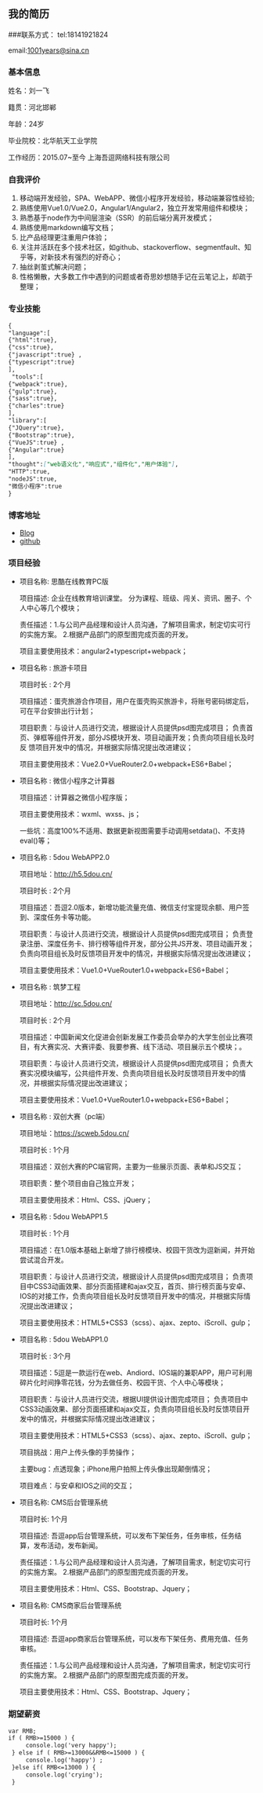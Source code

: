 ## 我的简历

###联系方式：
tel:18141921824

email:1001years@sina.cn
### 基本信息
姓名：刘一飞

籍贯：河北邯郸

年龄：24岁

毕业院校：北华航天工业学院

工作经历：2015.07~至今  上海吾逗网络科技有限公司
### 自我评价

1. 移动端开发经验，SPA、WebAPP、微信小程序开发经验，移动端兼容性经验;
2. 熟练使用Vue1.0/Vue2.0，Angular1/Angular2，独立开发常用组件和模块；
3. 熟悉基于node作为中间层渲染（SSR）的前后端分离开发模式；
4. 熟练使用markdown编写文档；
4. 比产品经理更注重用户体验；
5. 关注并活跃在多个技术社区，如github、stackoverflow、segmentfault、知乎等，对新技术有强烈的好奇心；
6. 抽丝剥茧式解决问题；
7. 性格懒散，大多数工作中遇到的问题或者奇思妙想随手记在云笔记上，却疏于整理；

### 专业技能

```markdown
{
"language":[ 
{"html":true},
{"css":true}, 
{"javascript":true} ,
{"typescript":true} 
],
 "tools":[ 
{"webpack":true},
{"gulp":true}, 
{"sass":true},
{"charles":true} 
], 
"library":[ 
{"JQuery":true}, 
{"Bootstrap":true}, 
{"VueJS":true} ,
{"Angular":true} 
], 
"thought":["web语义化","响应式","组件化","用户体验"], 
"HTTP":true, 
"nodeJS":true,
"微信小程序":true
}
```


### 博客地址
* [Blog](http://www.cnblogs.com/ricoliu/)
* [github](https://github.com/tiamoyajie)

### 项目经验
* 项目名称: 思酷在线教育PC版 

	项目描述: 企业在线教育培训课堂。 分为课程、班级、闯关、资讯、圈子、个人中心等几个模块；

	责任描述：1.与公司产品经理和设计人员沟通，了解项目需求，制定切实可行的实施方案。 2.根据产品部门的原型图完成页面的开发。 

	项目主要使用技术：angular2+typescript+webpack；
     
* 项目名称 : 旅游卡项目

	项目时长 : 2个月 
    
  项目描述：蛋壳旅游合作项目，用户在蛋壳购买旅游卡，将账号密码绑定后，可在平台安排出行计划；
    
	项目职责：与设计人员进行交流，根据设计人员提供psd图完成项目； 负责首页、弹框等组件开发，部分JS模块开发、项目动画开发；负责向项目组长及时反 馈项目开发中的情况，并根据实际情况提出改进建议； 

	项目主要使用技术：Vue2.0+VueRouter2.0+webpack+ES6+Babel；
	
* 项目名称 : 微信小程序之计算器   

	项目描述：计算器之微信小程序版；

	项目主要使用技术：wxml、wxss、js；

	一些坑：高度100%不适用、数据更新视图需要手动调用setdata()、不支持eval()等；
	
* 项目名称 : 5dou WebAPP2.0  

	项目地址：http://h5.5dou.cn/

	项目时长 : 2个月  

	项目描述：吾逗2.0版本，新增功能流量充值、微信支付宝提现余额、用户签到、深度任务卡等功能。 

	项目职责：与设计人员进行交流，根据设计人员提供psd图完成项目； 负责登录注册、深度任务卡、排行榜等组件开发，部分公共JS开发、项目动画开发；负责向项目组长及时反馈项目开发中的情况，并根据实际情况提出改进建议； 

	项目主要使用技术：Vue1.0+VueRouter1.0+webpack+ES6+Babel；
	
* 项目名称 : 筑梦工程 

	项目地址：http://sc.5dou.cn/

	项目时长 : 2个月 

	项目描述：中国新闻文化促进会创新发展工作委员会举办的大学生创业比赛项目，有大赛实况、大赛评委、我要参赛、线下活动、项目展示五个模块；。

	项目职责：与设计人员进行交流，根据设计人员提供psd图完成项目； 负责大赛实况模块编写，公共组件开发、负责向项目组长及时反馈项目开发中的情况，并根据实际情况提出改进建议； 

	项目主要使用技术：Vue1.0+VueRouter1.0+webpack+ES6+Babel；
	
* 项目名称 : 双创大赛（pc端）

	项目地址：https://scweb.5dou.cn/

	项目时长 : 1个月 

	项目描述：双创大赛的PC端官网，主要为一些展示页面、表单和JS交互；

	项目职责：整个项目由自己独立开发； 

	项目主要使用技术：Html、CSS、jQuery；

* 项目名称 : 5dou WebAPP1.5

	项目时长 : 1个月  

	项目描述：在1.0版本基础上新增了排行榜模块、校园干货改为逗新闻，并开始尝试混合开发。 

	项目职责：与设计人员进行交流，根据设计人员提供psd图完成项目； 负责项目中CSS3动画效果、部分页面搭建和ajax交互，首页、排行榜页面与安卓、IOS的对接工作，负责向项目组长及时反馈项目开发中的情况，并根据实际情况提出改进建议； 

	项目主要使用技术：HTML5+CSS3（scss）、ajax、zepto、iScroll、gulp；
	
* 项目名称 : 5dou WebAPP1.0  

	项目时长 : 3个月 

	项目描述：5逗是一款运行在web、Andiord、IOS端的兼职APP，用户可利用碎片化时间挣零花钱，分为去做任务、校园干货、个人中心等模块；

	项目职责：与设计人员进行交流，根据UI提供设计图完成项目； 负责项目中CSS3动画效果、部分页面搭建和ajax交互，负责向项目组长及时反馈项目开发中的情况，并根据实际情况提出改进建议；  

	项目主要使用技术：HTML5+CSS3（scss）、ajax、zepto、iScroll、gulp；

	项目挑战：用户上传头像的手势操作；

	主要bug：点透现象；iPhone用户拍照上传头像出现颠倒情况；

	项目难点：与安卓和IOS之间的交互；
	
* 项目名称: CMS后台管理系统

	项目时长: 1个月

	项目描述: 吾逗app后台管理系统，可以发布下架任务，任务审核，任务结算，发布活动，发布新闻。 

	责任描述：1.与公司产品经理和设计人员沟通，了解项目需求，制定切实可行的实施方案。 2.根据产品部门的原型图完成页面的开发。 

	项目主要使用技术：Html、CSS、Bootstrap、Jquery；
	
* 项目名称: CMS商家后台管理系统 

	项目时长: 1个月 

	项目描述: 吾逗app商家后台管理系统，可以发布下架任务、费用充值、任务审核。  

	责任描述：1.与公司产品经理和设计人员沟通，了解项目需求，制定切实可行的实施方案。 2.根据产品部门的原型图完成页面的开发。 

	项目主要使用技术：Html、CSS、Bootstrap、Jquery；
	
	
### 期望薪资

```markdown
var RMB;
if ( RMB>=15000 ) { 
     console.log('very happy');
 } else if ( RMB>=13000&&RMB<=15000 ) { 
     console.log('happy') ;
 }else if( RMB<=13000 ) { 
     console.log('crying');
 }
 ```
